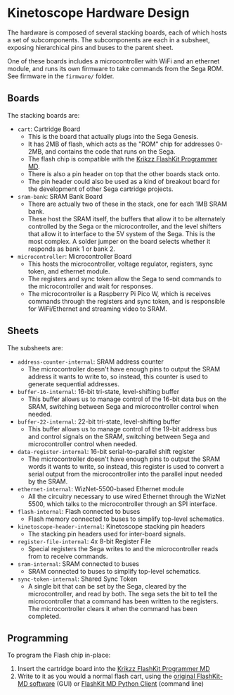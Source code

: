 # Kinetoscope Hardware Design

The hardware is composed of several stacking boards, each of which hosts a set
of subcomponents.  The subcomponents are each in a subsheet, exposing
hierarchical pins and buses to the parent sheet.

One of these boards includes a microcontroller with WiFi and an ethernet
module, and runs its own firmware to take commands from the Sega ROM.  See
firmware in the `firmware/` folder.


## Boards

The stacking boards are:
 - `cart`: Cartridge Board
   - This is the board that actually plugs into the Sega Genesis.
   - It has 2MB of flash, which acts as the "ROM" chip for addresses 0-2MB, and
     contains the code that runs on the Sega.
   - The flash chip is compatible with the [Krikzz FlashKit Programmer MD][].
   - There is also a pin header on top that the other boards stack onto.
   - The pin header could also be used as a kind of breakout board for the
     development of other Sega cartridge projects.
 - `sram-bank`: SRAM Bank Board
   - There are actually two of these in the stack, one for each 1MB SRAM bank.
   - These host the SRAM itself, the buffers that allow it to be alternately
     controlled by the Sega or the microcontroller, and the level shifters that
     allow it to interface to the 5V system of the Sega. This is the most
     complex.  A solder jumper on the board selects whether it responds as bank
     1 or bank 2.
 - `microcontroller`: Microcontroller Board
   - This hosts the microcontroller, voltage regulator, registers, sync token,
     and ethernet module.
   - The registers and sync token allow the Sega to send commands to the
     microcontroller and wait for responses.
   - The microcontroller is a Raspberry Pi Pico W, which is receives commands
     through the registers and sync token, and is responsible for WiFi/Ethernet
     and streaming video to SRAM.

## Sheets

The subsheets are:
 - `address-counter-internal`: SRAM address counter
   - The microcontroller doesn't have enough pins to output the SRAM address it
     wants to write to, so instead, this counter is used to generate sequential
     addresses.
 - `buffer-16-internal`: 16-bit tri-state, level-shifting buffer
   - This buffer allows us to manage control of the 16-bit data bus on the
     SRAM, switching between Sega and microcontroller control when needed.
 - `buffer-22-internal`: 22-bit tri-state, level-shifting buffer
   - This buffer allows us to manage control of the 19-bit address bus and
     control signals on the SRAM, switching between Sega and microcontroller
     control when needed.
 - `data-register-internal`: 16-bit serial-to-parallel shift register
   - The microcontroller doesn't have enough pins to output the SRAM words it
     wants to write, so instead, this register is used to convert a serial
     output from the microcontroller into the parallel input needed by the
     SRAM.
 - `ethernet-internal`: WizNet-5500-based Ethernet module
   - All the circuitry necessary to use wired Ethernet through the WizNet 5500,
     which talks to the microcontroller through an SPI interface.
 - `flash-internal`: Flash connected to buses
   - Flash memory connected to buses to simplify top-level schematics.
 - `kinetoscope-header-internal`: Kinetoscope stacking pin headers
   - The stacking pin headers used for inter-board signals.
 - `register-file-internal`: 4x 8-bit Register File
   - Special registers the Sega writes to and the microcontroller reads from to
     receive commands.
 - `sram-internal`: SRAM connected to buses
   - SRAM connected to buses to simplify top-level schematics.
 - `sync-token-internal`: Shared Sync Token
   - A single bit that can be set by the Sega, cleared by the microcontroller,
     and read by both. The sega sets the bit to tell the microcontroller that a
     command has been written to the registers. The microcontroller clears it
     when the command has been completed.

## Programming

To program the Flash chip in-place:
 1. Insert the cartridge board into the [Krikzz FlashKit Programmer MD][]
 2. Write to it as you would a normal flash cart, using the
    [original FlashKit-MD software][] (GUI) or [FlashKit MD Python Client][]
    (command line)

[Krikzz FlashKit Programmer MD]: https://krikzz.com/our-products/accessories/flashkitmd.html
[original FlashKit-MD software]: https://krikzz.com/pub/support/flashkit-md/
[FlashKit MD Python Client]: https://github.com/joeyparrish/flashkit-md-py
